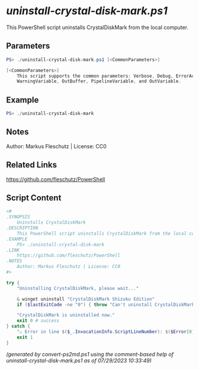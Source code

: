 *uninstall-crystal-disk-mark.ps1*
================

This PowerShell script uninstalls CrystalDiskMark from the local computer.

Parameters
----------
```powershell
PS> ./uninstall-crystal-disk-mark.ps1 [<CommonParameters>]

[<CommonParameters>]
    This script supports the common parameters: Verbose, Debug, ErrorAction, ErrorVariable, WarningAction, 
    WarningVariable, OutBuffer, PipelineVariable, and OutVariable.
```

Example
-------
```powershell
PS> ./uninstall-crystal-disk-mark

```

Notes
-----
Author: Markus Fleschutz | License: CC0

Related Links
-------------
https://github.com/fleschutz/PowerShell

Script Content
--------------
```powershell
<#
.SYNOPSIS
	Uninstalls CrystalDiskMark
.DESCRIPTION
	This PowerShell script uninstalls CrystalDiskMark from the local computer.
.EXAMPLE
	PS> ./uninstall-crystal-disk-mark
.LINK
	https://github.com/fleschutz/PowerShell
.NOTES
	Author: Markus Fleschutz | License: CC0
#>

try {
	"Uninstalling CrystalDiskMark, please wait..."

	& winget uninstall "CrystalDiskMark Shizuku Edition"
	if ($lastExitCode -ne "0") { throw "Can't uninstall CrystalDiskMark, is it installed?" }

	"CrystalDiskMark is uninstalled now."
	exit 0 # success
} catch {
	"⚠️ Error in line $($_.InvocationInfo.ScriptLineNumber): $($Error[0])"
	exit 1
}
```

*(generated by convert-ps2md.ps1 using the comment-based help of uninstall-crystal-disk-mark.ps1 as of 07/29/2023 10:33:49)*
